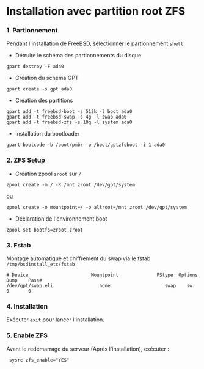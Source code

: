 Installation avec partition root ZFS
===

### 1. Partionnement
Pendant l'installation de FreeBSD, sélectionner le partionnement `shell`.

- Détruire le schéma des partionnements du disque
```shell
gpart destroy -F ada0
```

- Création du schéma GPT
```shell
gpart create -s gpt ada0
```

- Création des partitions
```shell
gpart add -t freebsd-boot -s 512k -l boot ada0
gpart add -t freebsd-swap -s 4g -l swap ada0
gpart add -t freebsd-zfs -s 10g -l system ada0
```

- Installation du bootloader
```shell
gpart bootcode -b /boot/pmbr -p /boot/gptzfsboot -i 1 ada0
```

### 2. ZFS Setup
- Création zpool `zroot` sur `/`
```shell
zpool create -m / -R /mnt zroot /dev/gpt/system
```
ou
```shell
zpool create -o mountpoint=/ -o altroot=/mnt zroot /dev/gpt/system
```

- Déclaration de l'environnement boot
```shell
zpool set bootfs=zroot zroot
```

### 3. Fstab
Montage automatique et chiffrement du swap via le fstab `/tmp/bsdinstall_etc/fstab`
```shell
# Device                       Mountpoint              FStype  Options         Dump    Pass#
/dev/gpt/swap.eli                 none                    swap    sw              0       0
```

### 4. Installation
Exécuter `exit` pour lancer l'installation.

### 5. Enable ZFS
Avant le redémarrage du serveur (Après l'installation), exécuter :
```shell
 sysrc zfs_enable="YES"
```